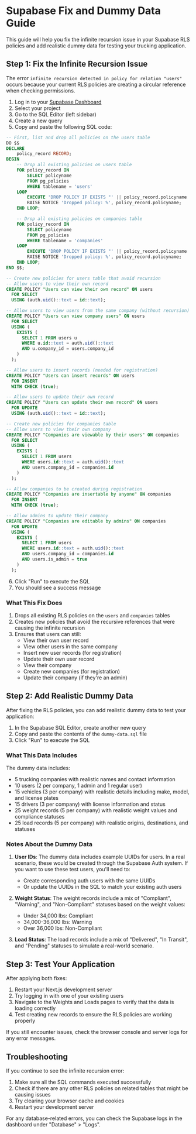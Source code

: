 # Supabase Fix and Dummy Data Guide

This guide will help you fix the infinite recursion issue in your Supabase RLS policies and add realistic dummy data for testing your trucking application.

## Step 1: Fix the Infinite Recursion Issue

The error `infinite recursion detected in policy for relation "users"` occurs because your current RLS policies are creating a circular reference when checking permissions.

1. Log in to your [Supabase Dashboard](https://app.supabase.com/)
2. Select your project
3. Go to the SQL Editor (left sidebar)
4. Create a new query
5. Copy and paste the following SQL code:

```sql
-- First, list and drop all policies on the users table
DO $$
DECLARE
    policy_record RECORD;
BEGIN
    -- Drop all existing policies on users table
    FOR policy_record IN
        SELECT policyname
        FROM pg_policies
        WHERE tablename = 'users'
    LOOP
        EXECUTE 'DROP POLICY IF EXISTS "' || policy_record.policyname || '" ON users';
        RAISE NOTICE 'Dropped policy: %', policy_record.policyname;
    END LOOP;

    -- Drop all existing policies on companies table
    FOR policy_record IN
        SELECT policyname
        FROM pg_policies
        WHERE tablename = 'companies'
    LOOP
        EXECUTE 'DROP POLICY IF EXISTS "' || policy_record.policyname || '" ON companies';
        RAISE NOTICE 'Dropped policy: %', policy_record.policyname;
    END LOOP;
END $$;

-- Create new policies for users table that avoid recursion
-- Allow users to view their own record
CREATE POLICY "Users can view their own record" ON users
  FOR SELECT
  USING (auth.uid()::text = id::text);

-- Allow users to view users from the same company (without recursion)
CREATE POLICY "Users can view company users" ON users
  FOR SELECT
  USING (
    EXISTS (
      SELECT 1 FROM users u
      WHERE u.id::text = auth.uid()::text
      AND u.company_id = users.company_id
    )
  );

-- Allow users to insert records (needed for registration)
CREATE POLICY "Users can insert records" ON users
  FOR INSERT
  WITH CHECK (true);

-- Allow users to update their own record
CREATE POLICY "Users can update their own record" ON users
  FOR UPDATE
  USING (auth.uid()::text = id::text);

-- Create new policies for companies table
-- Allow users to view their own company
CREATE POLICY "Companies are viewable by their users" ON companies
  FOR SELECT
  USING (
    EXISTS (
      SELECT 1 FROM users
      WHERE users.id::text = auth.uid()::text
      AND users.company_id = companies.id
    )
  );

-- Allow companies to be created during registration
CREATE POLICY "Companies are insertable by anyone" ON companies
  FOR INSERT
  WITH CHECK (true);

-- Allow admins to update their company
CREATE POLICY "Companies are editable by admins" ON companies
  FOR UPDATE
  USING (
    EXISTS (
      SELECT 1 FROM users
      WHERE users.id::text = auth.uid()::text
      AND users.company_id = companies.id
      AND users.is_admin = true
    )
  );
```

6. Click "Run" to execute the SQL
7. You should see a success message

### What This Fix Does

1. Drops all existing RLS policies on the `users` and `companies` tables
2. Creates new policies that avoid the recursive references that were causing the infinite recursion
3. Ensures that users can still:
   - View their own user record
   - View other users in the same company
   - Insert new user records (for registration)
   - Update their own user record
   - View their company
   - Create new companies (for registration)
   - Update their company (if they're an admin)

## Step 2: Add Realistic Dummy Data

After fixing the RLS policies, you can add realistic dummy data to test your application:

1. In the Supabase SQL Editor, create another new query
2. Copy and paste the contents of the `dummy-data.sql` file
3. Click "Run" to execute the SQL

### What This Data Includes

The dummy data includes:

- 5 trucking companies with realistic names and contact information
- 10 users (2 per company, 1 admin and 1 regular user)
- 15 vehicles (3 per company) with realistic details including make, model, and license plates
- 15 drivers (3 per company) with license information and status
- 25 weight records (5 per company) with realistic weight values and compliance statuses
- 25 load records (5 per company) with realistic origins, destinations, and statuses

### Notes About the Dummy Data

1. **User IDs**: The dummy data includes example UUIDs for users. In a real scenario, these would be created through the Supabase Auth system. If you want to use these test users, you'll need to:

   - Create corresponding auth users with the same UUIDs
   - Or update the UUIDs in the SQL to match your existing auth users

2. **Weight Status**: The weight records include a mix of "Compliant", "Warning", and "Non-Compliant" statuses based on the weight values:

   - Under 34,000 lbs: Compliant
   - 34,000-36,000 lbs: Warning
   - Over 36,000 lbs: Non-Compliant

3. **Load Status**: The load records include a mix of "Delivered", "In Transit", and "Pending" statuses to simulate a real-world scenario.

## Step 3: Test Your Application

After applying both fixes:

1. Restart your Next.js development server
2. Try logging in with one of your existing users
3. Navigate to the Weights and Loads pages to verify that the data is loading correctly
4. Test creating new records to ensure the RLS policies are working properly

If you still encounter issues, check the browser console and server logs for any error messages.

## Troubleshooting

If you continue to see the infinite recursion error:

1. Make sure all the SQL commands executed successfully
2. Check if there are any other RLS policies on related tables that might be causing issues
3. Try clearing your browser cache and cookies
4. Restart your development server

For any database-related errors, you can check the Supabase logs in the dashboard under "Database" > "Logs".
